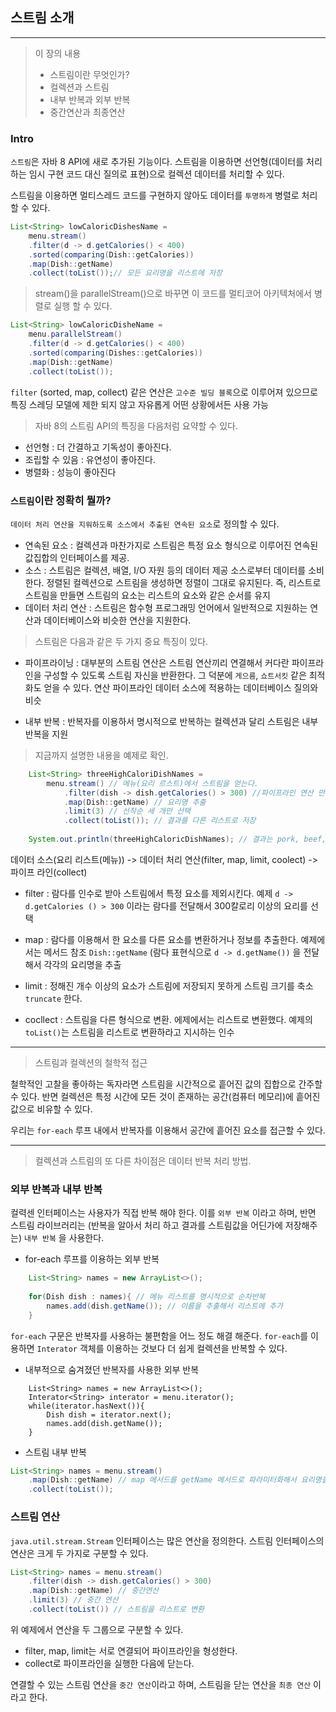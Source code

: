 ## 스트림 소개


---

> 이 장의 내용
> 
>  - 스트림이란 무엇인가?
>  - 컬렉션과 스트림
>  - 내부 반복과 외부 반복
>  - 중간연산과 최종연산

### Intro

`스트림`은 자바 8 API에 새로 추가된 기능이다. 스트림을 이용하면 선언형(데이터를 처리하는 임시 구현 코드 대신 질의로 표현)으로 컬렉션 데이터를 처리할 수 있다.

스트림을 이용하면 멀티스레드 코드를 구현하지 않아도 데이터를 `투명하게` 병렬로 처리할 수 있다.

```java
List<String> lowCaloricDishesName =
    menu.stream()
    .filter(d -> d.getCalories() < 400)
    .sorted(comparing(Dish::getCalories))
    .map(Dish::getName)
    .collect(toList());// 모든 요리명을 리스트에 저장
```

> stream()을 parallelStream()으로 바꾸면 이 코드를 멀티코어 아키텍처에서 병렬로 실행 할 수 있다.

```java
List<String> lowCaloricDisheName =
    menu.parallelStream()
    .filter(d -> d.getCalories() < 400)
    .sorted(comparing(Dishes::getCalories))
    .map(Dish::getName)
    .collect(toList());
```

`filter` (sorted, map, collect) 같은 연산은 `고수준 빌딩 블록`으로 이루어져 있으므로 특징 스레딩 모델에 제한 되지 않고 자유롭게 어떤 상황에서든 사용 가능


> 자바 8의 스트림 API의 특징을 다음처럼 요약할 수 있다.

- 선언형 : 더 간결하고 기독성이 좋아진다.
- 조립할 수 있음 : 유연성이 좋아진다.
- 병렬화 : 성능이 좋아진다



### `스트림`이란 정확히 뭘까?

`데이터 처리 연산을 지워하도록 소스에서 추출된 연속된 요소`로 정의할 수 있다.

- 연속된 요소 : 컬렉션과 마찬가지로 스트림은 특정 요소 형식으로 이루어진 연속된 값집합의 인터페이스를 제공. 
- 소스 : 스트림은 컬렉션, 배열, I/O 자원 등의 데이터 제공 소스로부터 데이터를 소비한다. 정렬된 컬렉션으로 스트림을 생성하면 정렬이 그대로 유지된다. 즉, 리스트로 스트림을 만들면 스트림의 요소는 리스트의 요소와 같은 순서를 유지
- 데이터 처리 연산 : 스트림은 함수형 프로그래밍 언어에서 일반적으로 지원하는 연산과 데이터베이스와 비슷한 연산을 지원한다.

> 스트림은 다음과 같은 두 가지 중요 특징이 있다.

- 파이프라이닝 : 대부분의 스트림 연산은 스트림 연산끼리 연결해서 커다란 파이프라인을 구성할 수 있도록 스트림 자신을 반환한다. 그 덕분에 `게으름`, `쇼트서킷` 같은 최적화도 얻을 수 있다. 연산 파이프라인 데이터 소스에 적용하는 데이터베이스 질의와 비슷


- 내부 반복 : 반복자를 이용하서 명시적으로 반복하는 컬렉션과 달리 스트림은 내부 반복을 지원

> 지금까지 설명한 내용을 예제로 확인.

```java
    List<String> threeHighCaloriDishNames = 
        menu.stream() // 메뉴(요리 르스트)에서 스트림을 얻는다.
            .filter(dish -> dish.getCalories() > 300) //파이프라인 연산 만들기
            .map(Dish::getName) // 요리명 추출
            .limit(3) // 선착순 세 개만 선택
            .collect(toList()); // 결과를 다른 리스트로 저장
    
    System.out.println(threeHighCaloricDishNames); // 결과는 pork, beef, chicken
```

데이터 소스(요리 리스트(메뉴)) -> 데이터 처리 연산(filter, map, limit, coolect) -> 파이프 라인(collect)

- filter : 람다를 인수로 받아 스트림에서 특정 요소를 제외시킨다. 예제 `d -> d.getCalories () > 300` 이라는 람다를 전달해서 300칼로리 이상의 요리를 선택

- map : 람다를 이용해서 한 요소를 다른 요소를 변환하거나 정보를 추출한다. 예제에서는 메서드 참조 `Dish::getName` (람다 표현식으로 `d -> d.getName())` 을 전달해서 각각의 요리명을 추출 

- limit : 정해진 개수 이상의 요소가 스트림에 저장되지 못하게 스트림 크기를 축소 `truncate` 한다.

- cocllect : 스트림을 다른 형식으로 변환. 에제에서는 리스트로 변환했다. 예제의 `toList()`는 스트림을 리스트로 변환하라고 지시하는 인수



---

> 스트림과 컬렉션의 철학적 접근

철학적인 고찰을 좋아하는 독자라면 스트림을 시간적으로 흩어진 값의 집합으로 간주할 수 있다. 반면 컬렉션은 특정 시간에 모든 것이 존재하는 공간(컴퓨터 메모리)에 흩어진 값으로 비유할 수 있다.

우리는 `for-each` 루프 내에서 반복자를 이용해서 공간에 흩어진 요소를 접근할 수 있다.

---


> 컬렉션과 스트림의 또 다른 차이점은 데이터 반복 처리 방법.


### 외부 반복과 내부 반복

컬력센 인터페이스는 사용자가 직접 반복 해야 한다. 이를 `외부 반복` 이라고 하며, 반면 스트림 라이브러리는 (반복을 알아서 처리 하고 결과를 스트림값을 어딘가에 저장해주는) `내부 반복` 을 사용한다.


- for-each 루프를 이용하는 외부 반복
```java
    List<String> names = new ArrayList<>();
    
    for(Dish dish : names){ // 메뉴 리스트를 명시적으로 순차반복
        names.add(dish.getName()); // 이름을 추출해서 리스트에 추가
    }
```

`for-each` 구문은 반복자를 사용하는 불편함을 어느 정도 해결 해준다. `for-each`를 이용하면 `Interator` 객체를 이용하는 것보다 더 쉽게 컬렉션을 반복할 수 있다.


- 내부적으로 숨겨졌던 반복자를 사용한 외부 반복
```javav
    List<String> names = new ArrayList<>();
    Interator<String> interator = menu.iterator();
    while(iterator.hasNext()){
        Dish dish = iterator.next();
        names.add(dish.getName());
    }
```

- 스트림 내부 반복

```java
List<String> names = menu.stream()
    .map(Dish::getName) // map 메서드를 getName 메서드로 파라미터화해서 요리명을 추출
    .collect(toList());
```


### 스트림 연산

`java.util.stream.Stream` 인터페이스는 많은 연산을 정의한다. 스트림 인터페이스의 연산은 크게 두 가지로 구분할 수 있다.

```java
List<String> names = menu.stream()
    .filter(dish -> dish.getCalories() > 300)
    .map(Dish::getName) // 중간연산
    .limit(3) // 중간 연산
    .collect(toList()) // 스트림을 리스트로 변환
```

위 예제에서 연산을 두 그룹으로 구분할 수 있다.
- filter, map, limit는 서로 연결되어 파이프라인을 형성한다.
- collect로 파이프라인을 실행한 다음에 닫는다.

연결할 수 있는 스트림 연산을 `중간 연산`이라고 하며, 스트림을 닫는 연산을 `최종 연산` 이라고 한다.


